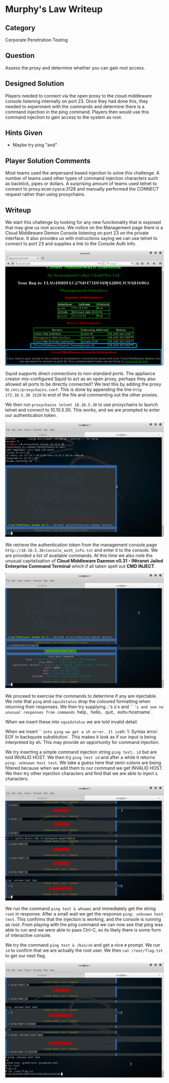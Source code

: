 Murphy's Law Writeup
===================
## Category
Corporate Penetration Testing

## Question
Assess the proxy and determine whether you can gain root access.

## Designed Solution
Players needed to connect via the open proxy to the cloud middleware console listening internally on port 23. Once they had done this, they needed to experiment with the commands and determine there is a command injection in the ping command. Players then would use this command injection to gain access to the system as root.

## Hints Given
* Maybe try ping "and"

## Player Solution Comments
Most teams used the ampersand based injection to solve this challenge. A number of teams used other types of command injection characters such as backtick, pipes or dollars. A surprising amount of teams used telnet to connect to proxy.ecwi.cysca:3128 and manually performed the CONNECT request rather than using proxychains.

## Writeup
We start this challenge by looking for any new functionality that is exposed that may give us root access. We notice on the Management page there is a Cloud Middleware Demon Console listening on port 23 on the private interface. It also provides us with instructions saying we can use telnet to connect to port 23 and supplies a link to the Console Auth Info.

![Daemon Console Info](screenshots/console_info.png)

Squid supports direct connections to non-standard ports. The appliance creator mis-configured Squid to act as an open proxy, perhaps they also allowed all ports to be directly connected?
We test this by adding the proxy to `/etc/proxychains.conf`. This is done by appending the line `http 172.16.5.30 3128` to end of the file and commenting out the other proxies.

We then run `proxychains telnet 10.10.5.30` to use proxychains to launch telnet and connect to 10.10.5.30. This works, and we are prompted to enter our authentication token.

![Console Login Prompt](screenshots/cmd_auth_token_prompt.png)

We retrieve the authentication token from the management console page `http://10.10.5.30/console_auth_info.txt` and enter it to the console. We are provided a list of available commands. At this time we also note the unusual capitalisation of **Cloud Middleware Daemon v0.31 - INtranet Jailed Enterprise Command Terminal** which if all taken spell out **CMD INJECT**.

![Console Available Commands](screenshots/cmd_auth_token_entered.png)

We proceed to exercise the commands to determine if any are injectable. We note that `ping` and `squidstatus` drop the coloured formatting when returning their responses. We then try supplying `;`'s `&`'s and `` `'s and see no unusual responses from commands `help`, `hello`, `quit`, `exit` or `hostname`.

When we insert these into `squidstatus` we are told invalid detail.

When we insert `` ` into ping we get a sh error. It is `sh: 1: Syntax error: EOF in backquote substitution`. This makes it look as if our input is being interpreted by sh. This may provide an opportunity for command injection.

We try inserting a simple command injection string `ping test; id` but are told INVALID HOST. We then try `ping test id` and after a while it returns `ping: unknown host test`. We take a guess here that semi-colons are being filtered because when we add them to our command we get INVALID HOST. We then try other injection characters and find that we are able to inject `&` characters.

![Semicolon Filtering](screenshots/ping_unk_host.png)

We run the command `ping test & whoami` and immediately get the string `root` in response. After a small wait we get the response `ping: unknown host test`. This confirms that the injection is working, and the console is running as root. From playing with the ping command we can now see that ping was able to run and we were able to pass Ctrl-C, so its likely there is some form of interactive console.

We try the command `ping test & /bin/sh` and get a nice `#` prompt. We run `id` to confirm that we are actually the root user. We then `cat /root/flag.txt` to get our next flag.

![Injection of Commands](screenshots/shell_got_flag.png)
